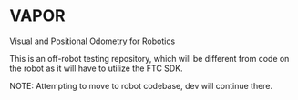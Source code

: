 # VAPOR
Visual and Positional Odometry for Robotics

This is an off-robot testing repository, which will be different from code on the robot as it will have to utilize the FTC SDK.

NOTE: Attempting to move to robot codebase, dev will continue there.
